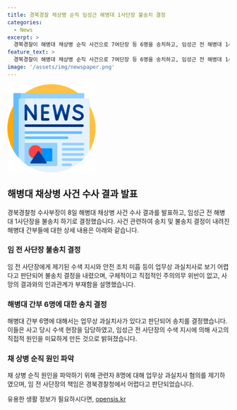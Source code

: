 ```yaml
---
title: 경북경찰 채상병 순직 임성근 해병대 1사단장 불송치 결정
categories:
  - News
excerpt: >
  경북경찰이 해병대 채상병 순직 사건으로 7여단장 등 6명을 송치하고, 임성근 전 해병대 1사단장과 하급 간부 2명에 대해서는 불송치 결정을 내렸다. 이는 임 전 사단장의 책임이 인정되기 위해서는 업무상 과실치사가 있고 사망 결과와의 인과관계가 있어야 하지만 해당 사례에서 주요 책임은 발견되지 않았기 때문이다. 사고 당시 7여단장 등 6명은 업무상 과실 치사가 있다고 판단된 것으로 알려졌다.
feature_text: >
  경북경찰이 해병대 채상병 순직 사건으로 7여단장 등 6명을 송치하고, 임성근 전 해병대 1사단장과 하급 간부 2명에 대해서는 불송치 결정을 내렸다. 이는 임 전 사단장의 책임이 인정되기 위해서는 업무상 과실치사가 있고 사망 결과와의 인과관계가 있어야 하지만 해당 사례에서 주요 책임은 발견되지 않았기 때문이다. 사고 당시 7여단장 등 6명은 업무상 과실 치사가 있다고 판단된 것으로 알려졌다.
image: '/assets/img/newspaper.png'
---
```


<p><img src="/assets/img/newspaper.png" alt="kimp 속보" /></p>

<h2 data-ke-size="size26">해병대 채상병 사건 수사 결과 발표</h2>

<p data-ke-size="size16">경북경찰청 수사부장이 8일 해병대 채상병 사건 수사 결과를 발표하고, 임성근 전 해병대 1사단장을 불송치 하기로 결정했습니다. 사건 관련하여 송치 및 불송치 결정이 내려진 해병대 간부들에 대한 상세 내용은 아래와 같습니다.</p>

<h3><b>임 전 사단장 불송치 결정</b></h3>

<p data-ke-size="size16">임 전 사단장에게 제기된 수색 지시와 안전 조치 미흡 등이 업무상 과실치사로 보기 어렵다고 판단되어 불송치 결정을 내렸으며, 구체적이고 직접적인 주의의무 위반이 없고, 사망의 결과와의 인과관계가 부재함을 설명했습니다.</p>

<h3><b>해병대 간부 6명에 대한 송치 결정</b></h3>

<p data-ke-size="size16">해병대 간부 6명에 대해서는 업무상 과실치사가 있다고 판단되어 송치를 결정했습니다. 이들은 사고 당시 수색 현장을 담당하였고, 임성근 전 사단장의 수색 지시에 의해 사고의 직접적 원인을 미묘하게 만든 것으로 밝혀졌습니다.</p>

<h3><b>채 상병 순직 원인 파악</b></h3>

<p data-ke-size="size16">채 상병 순직 원인을 파악하기 위해 관련자 8명에 대해 업무상 과실치사 혐의를 제기하였으며, 임 전 사단장의 책임은 경북경찰청에서 어렵다고 판단되었습니다.</p>
유용한 생활 정보가 필요하시다면, <a href="https://opensis.kr" rel="dofollow">opensis.kr</a>


